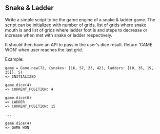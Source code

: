 ## Snake & Ladder

Write a simple script to be the game engine of a snake & ladder game. The script can be initialized with number of grids, list of grids where snake mouth is and list of grids where ladder foot is and steps to decrease or increase when met with snake or ladder respectively.

It should then have an API to pass in the user's dice result. Return 'GAME WON' when user reaches the last grid.

Example:

```
game = Game.new(72, {snakes: [16, 57, 23, 42], ladders: [10, 35, 19, 25]}, 5)
=> INITIALIZED

game.dice(4)
=> CURRENT_POSITION: 4

game.dice(6)
=> LADDER
=> CURRENT_POSITION: 15

...

game.dice(4)
=> GAME WON
```
